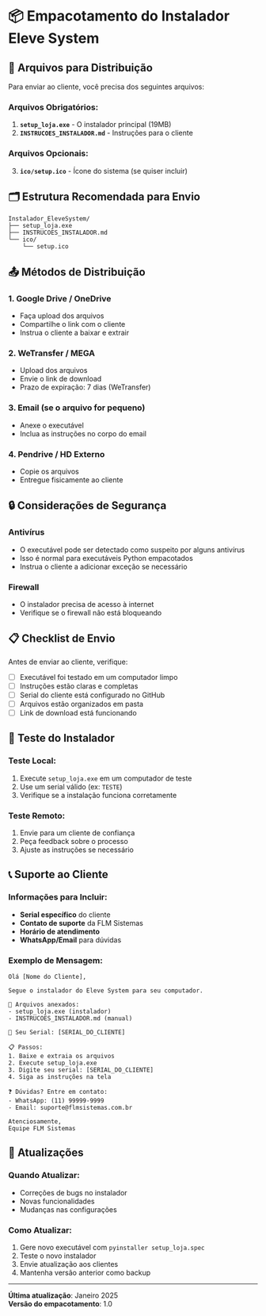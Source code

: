 # 📦 Empacotamento do Instalador Eleve System

## 📁 Arquivos para Distribuição

Para enviar ao cliente, você precisa dos seguintes arquivos:

### Arquivos Obrigatórios:
1. **`setup_loja.exe`** - O instalador principal (19MB)
2. **`INSTRUCOES_INSTALADOR.md`** - Instruções para o cliente

### Arquivos Opcionais:
3. **`ico/setup.ico`** - Ícone do sistema (se quiser incluir)

## 🗂️ Estrutura Recomendada para Envio

```
Instalador_EleveSystem/
├── setup_loja.exe
├── INSTRUCOES_INSTALADOR.md
└── ico/
    └── setup.ico
```

## 📤 Métodos de Distribuição

### 1. Google Drive / OneDrive
- Faça upload dos arquivos
- Compartilhe o link com o cliente
- Instrua o cliente a baixar e extrair

### 2. WeTransfer / MEGA
- Upload dos arquivos
- Envie o link de download
- Prazo de expiração: 7 dias (WeTransfer)

### 3. Email (se o arquivo for pequeno)
- Anexe o executável
- Inclua as instruções no corpo do email

### 4. Pendrive / HD Externo
- Copie os arquivos
- Entregue fisicamente ao cliente

## 🔒 Considerações de Segurança

### Antivírus
- O executável pode ser detectado como suspeito por alguns antivírus
- Isso é normal para executáveis Python empacotados
- Instrua o cliente a adicionar exceção se necessário

### Firewall
- O instalador precisa de acesso à internet
- Verifique se o firewall não está bloqueando

## 📋 Checklist de Envio

Antes de enviar ao cliente, verifique:

- [ ] Executável foi testado em um computador limpo
- [ ] Instruções estão claras e completas
- [ ] Serial do cliente está configurado no GitHub
- [ ] Arquivos estão organizados em pasta
- [ ] Link de download está funcionando

## 🧪 Teste do Instalador

### Teste Local:
1. Execute `setup_loja.exe` em um computador de teste
2. Use um serial válido (ex: `TESTE`)
3. Verifique se a instalação funciona corretamente

### Teste Remoto:
1. Envie para um cliente de confiança
2. Peça feedback sobre o processo
3. Ajuste as instruções se necessário

## 📞 Suporte ao Cliente

### Informações para Incluir:
- **Serial específico** do cliente
- **Contato de suporte** da FLM Sistemas
- **Horário de atendimento**
- **WhatsApp/Email** para dúvidas

### Exemplo de Mensagem:

```
Olá [Nome do Cliente],

Segue o instalador do Eleve System para seu computador.

📁 Arquivos anexados:
- setup_loja.exe (instalador)
- INSTRUCOES_INSTALADOR.md (manual)

🔑 Seu Serial: [SERIAL_DO_CLIENTE]

📋 Passos:
1. Baixe e extraia os arquivos
2. Execute setup_loja.exe
3. Digite seu serial: [SERIAL_DO_CLIENTE]
4. Siga as instruções na tela

❓ Dúvidas? Entre em contato:
- WhatsApp: (11) 99999-9999
- Email: suporte@flmsistemas.com.br

Atenciosamente,
Equipe FLM Sistemas
```

## 🔄 Atualizações

### Quando Atualizar:
- Correções de bugs no instalador
- Novas funcionalidades
- Mudanças nas configurações

### Como Atualizar:
1. Gere novo executável com `pyinstaller setup_loja.spec`
2. Teste o novo instalador
3. Envie atualização aos clientes
4. Mantenha versão anterior como backup

---

**Última atualização**: Janeiro 2025  
**Versão do empacotamento**: 1.0 